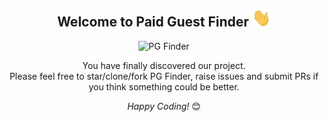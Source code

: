 <div align="center">
<h2> Welcome to Paid Guest Finder <img src="https://github.com/ABSphreak/ABSphreak/blob/master/gifs/Hi.gif" width="30px"></h2>
</div>

<div align="center" width="50">

![PG Finder](https://user-images.githubusercontent.com/57759023/143482380-e866cb39-e88c-4ed9-aa47-591d099bbd8a.gif)
</div>

<div align="center">

You have finally discovered our project. <br>
Please feel free to star/clone/fork PG Finder, raise issues and submit PRs if you think something could be better. <br>


<i>Happy Coding!</i> 😊
